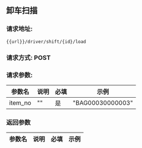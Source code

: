 ## 卸车扫描
### 请求地址:
```
{{url}}/driver/shift/{id}/load
```
### 请求方式: POST  
### 请求参数:  

|参数名|说明|必填|示例|  
 |---|---|---|---|  
|item_no|""|是|"BAG00030000003"|  
### 返回参数  

|参数名|说明|必填|示例|  
 |---|---|---|---|  
